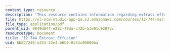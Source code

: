 ```yaml
---
content_type: resource
description: 'This resource contains information regarding extras: effusion.'
file: https://ol-ocw-studio-app-qa.s3.amazonaws.com/courses/12-744-marine-isotope-chemistry-fall-2012/8b827246e33332e4b6b90c54c09000ba_MIT12_744F12_Extras_effusn.pdf
file_type: application/pdf
parent_uid: 9849d04f-e28c-79da-c42b-53e91c92073c
resourcetype: Document
title: '12.744 Extras: Effusion'
uid: 8b827246-e333-32e4-b6b9-0c54c09000ba
---
```

